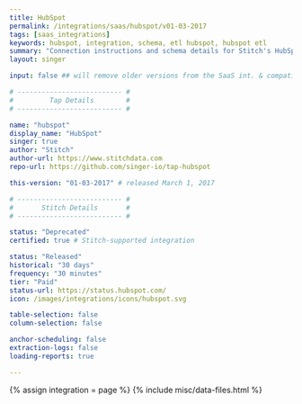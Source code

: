```yaml
---
title: HubSpot
permalink: /integrations/saas/hubspot/v01-03-2017
tags: [saas_integrations]
keywords: hubspot, integration, schema, etl hubspot, hubspot etl
summary: "Connection instructions and schema details for Stitch's HubSpot integration."
layout: singer

input: false ## will remove older versions from the SaaS int. & compatibility pages.

# -------------------------- #
#         Tap Details        #
# -------------------------- #

name: "hubspot"
display_name: "HubSpot"
singer: true
author: "Stitch"
author-url: https://www.stitchdata.com
repo-url: https://github.com/singer-io/tap-hubspot

this-version: "01-03-2017" # released March 1, 2017

# -------------------------- #
#       Stitch Details       #
# -------------------------- #

status: "Deprecated"
certified: true # Stitch-supported integration

status: "Released"
historical: "30 days"
frequency: "30 minutes"
tier: "Paid"
status-url: https://status.hubspot.com/
icon: /images/integrations/icons/hubspot.svg

table-selection: false
column-selection: false

anchor-scheduling: false
extraction-logs: false
loading-reports: true

---
```

{% assign integration = page %}
{% include misc/data-files.html %}